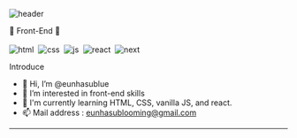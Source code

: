 ![header](https://capsule-render.vercel.app/api?type=waving&color=auto&height=300&section=header&text=Eunhasublue&fontSize=90)

💪 Front-End 💪 <br/><br/>
![html](https://img.shields.io/badge/HTML5-E34F26?style=for-the-badge&logo=HTML5&logoColor=white)&nbsp;&nbsp;![css](https://img.shields.io/badge/Css3-1572B6?style=for-the-badge&logo=css3&logoColor=white)&nbsp;&nbsp;![js](https://img.shields.io/badge/JavaScript-F7DF1E?style=for-the-badge&logo=JavaScript&logoColor=black)&nbsp;&nbsp;![react](https://img.shields.io/badge/React-61DAFB?style=for-the-badge&logo=React&logoColor=black)&nbsp;&nbsp;![next](https://img.shields.io/badge/Next-000000?style=for-the-badge&logo=Next.js&logoColor=white)


Introduce
- 👋 Hi, I’m @eunhasublue
- 👀 I’m interested in front-end skills 
- 🌱 I'm currently learning HTML, CSS, vanilla JS, and react.
- 📫 Mail address : eunhasublooming@gmail.com

---



<!---
eunhasublue/eunhasublue is a ✨ special ✨ repository because its `README.md` (this file) appears on your GitHub profile.
You can click the Preview link to take a look at your changes.
--->
